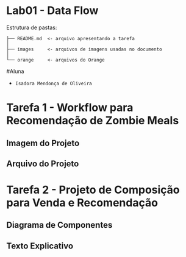 # Lab01 - Data Flow

Estrutura de pastas:

~~~
├── README.md  <- arquivo apresentando a tarefa
│
├── images     <- arquivos de imagens usadas no documento
│
└── orange     <- arquivos do Orange
~~~

#Aluna
* `Isadora Mendonça de Oliveira`

# Tarefa 1 - Workflow para Recomendação de Zombie Meals

## Imagem do Projeto


## Arquivo do Projeto


# Tarefa 2 - Projeto de Composição para Venda e Recomendação

## Diagrama de Componentes


## Texto Explicativo

